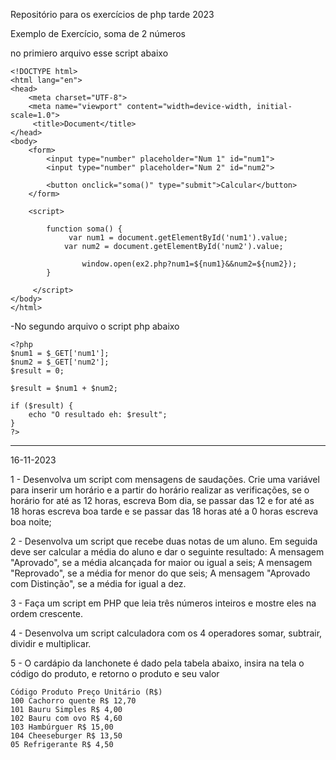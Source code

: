 Repositório para os exercícios de php tarde 2023

Exemplo de Exercício, soma de 2 números

no primiero arquivo esse script abaixo

    <!DOCTYPE html>
    <html lang="en">
    <head>
        <meta charset="UTF-8">
        <meta name="viewport" content="width=device-width, initial-scale=1.0">
         <title>Document</title>
    </head>
    <body>
        <form>
            <input type="number" placeholder="Num 1" id="num1">
            <input type="number" placeholder="Num 2" id="num2">

            <button onclick="soma()" type="submit">Calcular</button>
        </form>

        <script>

            function soma() {
                 var num1 = document.getElementById('num1').value;
                var num2 = document.getElementById('num2').value;

                    window.open(ex2.php?num1=${num1}&&num2=${num2});
            }

         </script>
    </body>
    </html>

-No segundo arquivo o script php abaixo

    <?php
    $num1 = $_GET['num1'];
    $num2 = $_GET['num2'];
    $result = 0;

    $result = $num1 + $num2;

    if ($result) {
        echo "O resultado eh: $result";
    }
    ?>

--------------------------------------------------------------------------

16-11-2023

1 - Desenvolva um script com mensagens de saudações. Crie uma variável para inserir um horário e a partir do horário realizar as verificações, se o horário for até as 12 horas, escreva Bom dia, se passar das 12 e for até as 18 horas escreva boa tarde e se passar das 18 horas até a 0 horas escreva boa noite;

2 - Desenvolva um script que recebe duas notas de um aluno. Em seguida deve ser calcular a média do aluno e dar o seguinte resultado: A mensagem "Aprovado", se a média alcançada for maior ou igual a seis; A mensagem "Reprovado", se a média for menor do que seis; A mensagem "Aprovado com Distinção", se a média for igual a dez.

3 - Faça um script em PHP que leia três números inteiros e mostre eles na ordem crescente.

4 - Desenvolva um script calculadora com os 4 operadores somar, subtrair, dividir e multiplicar.

5 - O cardápio da lanchonete é dado pela tabela abaixo, insira na tela o código do produto, e retorno o produto e seu valor

    Código Produto Preço Unitário (R$)
    100 Cachorro quente R$ 12,70
    101 Bauru Simples R$ 4,00
    102 Bauru com ovo R$ 4,60
    103 Hambúrguer R$ 15,00
    104 Cheeseburger R$ 13,50
    05 Refrigerante R$ 4,50
